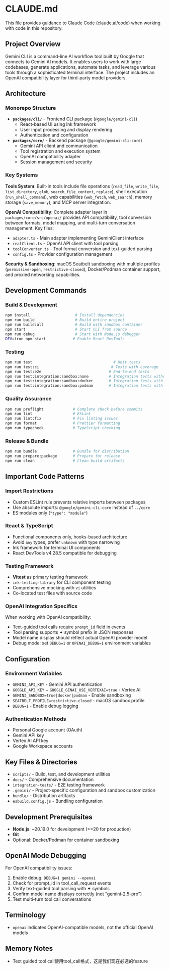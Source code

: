 # CLAUDE.md

This file provides guidance to Claude Code (claude.ai/code) when working with code in this repository.

## Project Overview

Gemini CLI is a command-line AI workflow tool built by Google that connects to Gemini AI models. It enables users to work with large codebases, generate applications, automate tasks, and leverage various tools through a sophisticated terminal interface. The project includes an OpenAI compatibility layer for third-party model providers.

## Architecture

### Monorepo Structure
- **`packages/cli/`** - Frontend CLI package (`@google/gemini-cli`)
  - React-based UI using Ink framework  
  - User input processing and display rendering
  - Authentication and configuration
- **`packages/core/`** - Backend package (`@google/gemini-cli-core`)
  - Gemini API client and communication
  - Tool registration and execution system
  - OpenAI compatibility adapter
  - Session management and security

### Key Systems

**Tools System**: Built-in tools include file operations (`read_file`, `write_file`, `list_directory`, `glob`, `search_file_content`, `replace`), shell execution (`run_shell_command`), web capabilities (`web_fetch`, `web_search`), memory storage (`save_memory`), and MCP server integration.

**OpenAI Compatibility**: Complete adapter layer in `packages/core/src/openai/` provides API compatibility, tool conversion between formats, model mapping, and multi-turn conversation management. Key files:
- `adapter.ts` - Main adapter implementing GeminiClient interface
- `realClient.ts` - OpenAI API client with tool parsing
- `toolConverter.ts` - Tool format conversion and text-guided parsing
- `config.ts` - Provider configuration management

**Security & Sandboxing**: macOS Seatbelt sandboxing with multiple profiles (`permissive-open`, `restrictive-closed`), Docker/Podman container support, and proxied networking capabilities.

## Development Commands

### Build & Development
```bash
npm install                    # Install dependencies
npm run build                  # Build entire project
npm run build:all              # Build with sandbox container
npm start                      # Start CLI from source
npm run debug                  # Start with Node.js debugger
DEV=true npm start            # Enable React DevTools
```

### Testing
```bash
npm run test                                    # Unit tests
npm run test:ci                                # Tests with coverage
npm run test:e2e                              # End-to-end tests
npm run test:integration:sandbox:none         # Integration tests without sandbox
npm run test:integration:sandbox:docker       # Integration tests with Docker
npm run test:integration:sandbox:podman       # Integration tests with Podman
```

### Quality Assurance
```bash
npm run preflight             # Complete check before commits
npm run lint                  # ESLint
npm run lint:fix              # Fix linting issues
npm run format                # Prettier formatting
npm run typecheck             # TypeScript checking
```

### Release & Bundle
```bash
npm run bundle                # Bundle for distribution
npm run prepare:package       # Prepare for release
npm run clean                 # Clean build artifacts
```

## Important Code Patterns

### Import Restrictions
- Custom ESLint rule prevents relative imports between packages
- Use absolute imports: `@google/gemini-cli-core` instead of `../core`
- ES modules only (`"type": "module"`)

### React & TypeScript
- Functional components only, hooks-based architecture
- Avoid `any` types, prefer `unknown` with type narrowing
- Ink framework for terminal UI components
- React DevTools v4.28.5 compatible for debugging

### Testing Framework
- **Vitest** as primary testing framework
- `ink-testing-library` for CLI component testing
- Comprehensive mocking with `vi` utilities
- Co-located test files with source code

### OpenAI Integration Specifics
When working with OpenAI compatibility:
- Text-guided tool calls require `prompt_id` field in events
- Tool parsing supports ✦ symbol prefix in JSON responses
- Model name display should reflect actual OpenAI provider model
- Debug mode: set `DEBUG=1` or `OPENAI_DEBUG=1` environment variables

## Configuration

### Environment Variables
- `GEMINI_API_KEY` - Gemini API authentication
- `GOOGLE_API_KEY` + `GOOGLE_GENAI_USE_VERTEXAI=true` - Vertex AI
- `GEMINI_SANDBOX=true|docker|podman` - Enable sandboxing
- `SEATBELT_PROFILE=restrictive-closed` - macOS sandbox profile
- `DEBUG=1` - Enable debug logging

### Authentication Methods
- Personal Google account (OAuth)
- Gemini API key 
- Vertex AI API key
- Google Workspace accounts

## Key Files & Directories

- `scripts/` - Build, test, and development utilities
- `docs/` - Comprehensive documentation
- `integration-tests/` - E2E testing framework
- `.gemini/` - Project-specific configuration and sandbox customization
- `bundle/` - Distribution artifacts
- `esbuild.config.js` - Bundling configuration

## Development Prerequisites

- **Node.js**: ~20.19.0 for development (>=20 for production)
- **Git**
- Optional: Docker/Podman for container sandboxing

## OpenAI Mode Debugging

For OpenAI compatibility issues:
1. Enable debug: `DEBUG=1 gemini --openai`
2. Check for prompt_id in tool_call_request events
3. Verify text-guided tool parsing with ✦ symbols
4. Confirm model name displays correctly (not "gemini-2.5-pro")
5. Test multi-turn tool call conversations

## Terminology

- `openai` indicates OpenAI-compatible models, not the official OpenAI models

## Memory Notes

- Text guided tool call使用tool_call格式，这是我们现在必选的feature